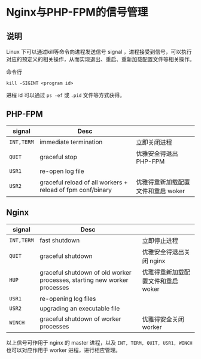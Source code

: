 # Nginx与PHP-FPM的信号管理

## 说明

Linux 下可以通过kill等命令向进程发送信号 signal ，进程接受到信号，可以执行对应的预定义的相关操作，从而实现退出、重启、重新加载配置文件等相关操作。

命令行

`kill -SIGINT <program id>`

进程 id 可以通过 `ps -ef` 或 `.pid` 文件等方式获得。

## PHP-FPM

| signal     | Desc                                     |                      |
| ---------- | ---------------------------------------- | -------------------- |
| `INT,TERM` | immediate termination                    | 立即关闭进程               |
| `QUIT`     | graceful stop                            | 优雅安全得退出 PHP-FPM      |
| `USR1`     | re-open log file                         |                      |
| `USR2`     | graceful reload of all workers + reload of fpm conf/binary | 优雅得重新加载配置文件和重启 woker |



## Nginx

| signal     | Desc                                     |                      |
| ---------- | ---------------------------------------- | -------------------- |
| `INT,TERM` | fast shutdown                            | 立即停止进程               |
| `QUIT`     | graceful shutdown                        | 优雅安全得退出关闭 nginx      |
| `HUP`      | graceful shutdown of old worker processes,  starting new worker processes | 优雅得重新加载配置文件和重启 woker |
| `USR1`     | re-opening log files                     |                      |
| `USR2`     | upgrading an executable file             |                      |
| `WINCH`    | graceful shutdown of worker processes    | 优雅得安全关闭 worker       |

以上信号可作用于 nginx 的 master 进程，以及 `INT, TERM, QUIT, USR1, WINCH` 也可以对应作用于 worker 进程，进行相应管理。